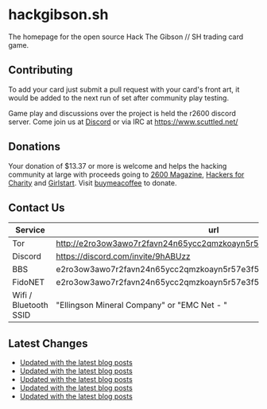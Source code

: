 # hackgibson.sh
The homepage for the open source Hack The Gibson // SH trading card game.


## Contributing

To add your card just submit a pull request with your card's front art, it would be added to the next run of set after community play testing.

Game play and discussions over the project is held the r2600 discord server. Come join us at [Discord](https://discord.com/invite/9hABUzz) or via IRC at https://www.scuttled.net/


## Donations

Your donation of $13.37 or more is welcome and helps the hacking community at large with proceeds going to [2600 Magazine](https://2600.com/), [Hackers for Charity](https://hackersforcharity.org) and [Girlstart](https://girlstart.org).  Visit [buymeacoffee](https://www.buymeacoffee.com/hackgibson.sh) to donate.


## Contact Us

Service | url
-|-
Tor | http://e2ro3ow3awo7r2favn24n65ycc2qmzkoayn5r57e3f56nvjwdcgg32ad.onion
Discord | https://discord.com/invite/9hABUzz
BBS | e2ro3ow3awo7r2favn24n65ycc2qmzkoayn5r57e3f56nvjwdcgg32ad.onion:23
FidoNET | e2ro3ow3awo7r2favn24n65ycc2qmzkoayn5r57e3f56nvjwdcgg32ad.onion:24554
Wifi / Bluetooth SSID | "Ellingson Mineral Company" or "EMC Net - <fidonet address>"

## Latest Changes
<!-- BLOG-POST-LIST:START -->
- [Updated with the latest blog posts](https://github.com/DFW2600/hackgibson.sh/commit/2bf391b2049cdec201f5e9e266c087266d2e4e2f)
- [Updated with the latest blog posts](https://github.com/DFW2600/hackgibson.sh/commit/8abd17b98f35a1e4720b6613f13e1e89ec457720)
- [Updated with the latest blog posts](https://github.com/DFW2600/hackgibson.sh/commit/50289c3085380d94b78f6e99a801ca6b7978d9c6)
- [Updated with the latest blog posts](https://github.com/DFW2600/hackgibson.sh/commit/03f7c8849599c87f6d2a831e269c6934a10c3ca2)
- [Updated with the latest blog posts](https://github.com/DFW2600/hackgibson.sh/commit/66df29ba77273dbbd7bd11401724c3271f188b8c)
<!-- BLOG-POST-LIST:END -->
